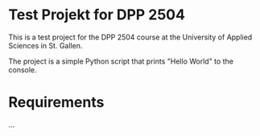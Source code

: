 # Test Projekt for DPP 2504

This is a test project for the DPP 2504 course at the University of Applied Sciences in St. Gallen.

The project is a simple Python script that prints "Hello World" to the console.


# Requirements
...

